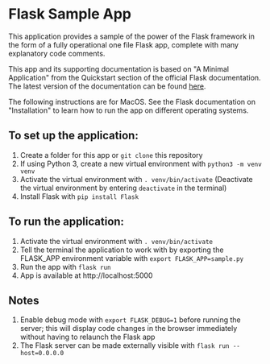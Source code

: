 # Flask Sample App

This application provides a sample of the power of the Flask framework in the form of a fully operational one file Flask app, complete with many explanatory code comments.

This app and its supporting documentation is based on "A Minimal Application" from the Quickstart section of the official Flask documentation. The latest version of the documentation can be found [here](http://flask.pocoo.org/docs/latest/).

The following instructions are for MacOS. See the Flask documentation on
"Installation" to learn how to run the app on different operating systems.

## To set up the application:
1. Create a folder for this app or `git clone` this repository
2. If using Python 3, create a new virtual environment with `python3 -m venv venv`
3. Activate the virtual environment with `. venv/bin/activate` (Deactivate the virtual environment by entering `deactivate` in the terminal)
4. Install Flask with `pip install Flask`

## To run the application:
1. Activate the virtual environment with `. venv/bin/activate`
2. Tell the terminal the application to work with by exporting the FLASK_APP environment variable with `export FLASK_APP=sample.py`
3. Run the app with `flask run`
4. App is available at http://localhost:5000

## Notes
1. Enable debug mode with `export FLASK_DEBUG=1` before running the server; this will display code changes in the browser immediately without having to relaunch the Flask app
2. The Flask server can be made externally visible with `flask run --host=0.0.0.0`
